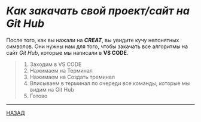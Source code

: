 # *Как закачать свой **проект/сайт** на Git Hub*



После того, как вы нажали на ***CREAT***, вы увидите кучу непонятных символов. Они нужны нам для того, чтобы закачать все алгоритмы на сайт *Git Hub*, которые мы написали в **VS CODE**.

<font color="gree">

>1. Заходим в VS CODE
>2. Нажимаем на Терминал
>3. Нажимаем на Создать треминал
>4. Вписываем в терминал по очереди все команды, которые мы видим на Git Hub
>5. Готово

</font>

---

[НАЗАД](./README.md)